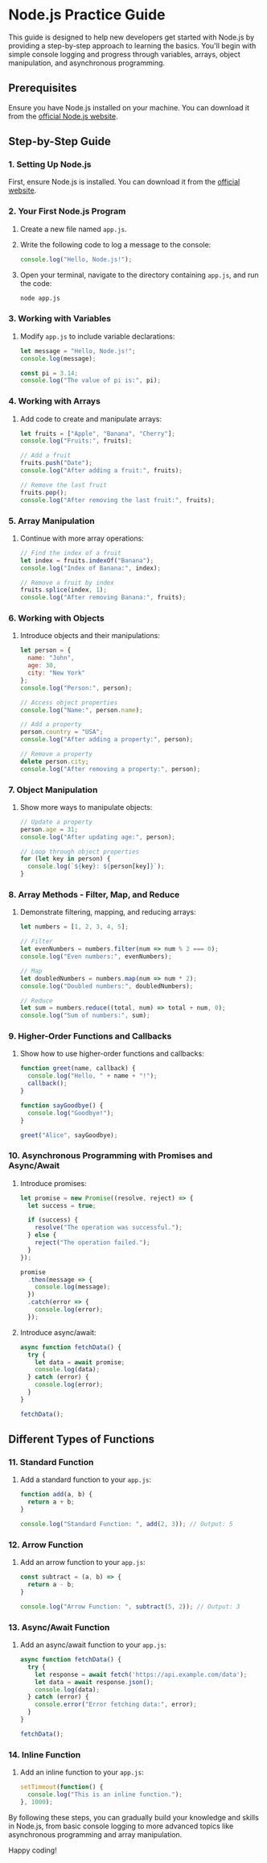 # Node.js Practice Guide

This guide is designed to help new developers get started with Node.js by providing a step-by-step approach to learning the basics. You'll begin with simple console logging and progress through variables, arrays, object manipulation, and asynchronous programming.

## Prerequisites

Ensure you have Node.js installed on your machine. You can download it from the [official Node.js website](https://nodejs.org/).

## Step-by-Step Guide

### 1. Setting Up Node.js

First, ensure Node.js is installed. You can download it from the [official website](https://nodejs.org/).

### 2. Your First Node.js Program

1. Create a new file named `app.js`.
2. Write the following code to log a message to the console:

    ```javascript
    console.log("Hello, Node.js!");
    ```
3. Open your terminal, navigate to the directory containing `app.js`, and run the code:

    ```bash
    node app.js
    ```

### 3. Working with Variables

1. Modify `app.js` to include variable declarations:

    ```javascript
    let message = "Hello, Node.js!";
    console.log(message);

    const pi = 3.14;
    console.log("The value of pi is:", pi);
    ```

### 4. Working with Arrays

1. Add code to create and manipulate arrays:

    ```javascript
    let fruits = ["Apple", "Banana", "Cherry"];
    console.log("Fruits:", fruits);

    // Add a fruit
    fruits.push("Date");
    console.log("After adding a fruit:", fruits);

    // Remove the last fruit
    fruits.pop();
    console.log("After removing the last fruit:", fruits);
    ```

### 5. Array Manipulation

1. Continue with more array operations:

    ```javascript
    // Find the index of a fruit
    let index = fruits.indexOf("Banana");
    console.log("Index of Banana:", index);

    // Remove a fruit by index
    fruits.splice(index, 1);
    console.log("After removing Banana:", fruits);
    ```

### 6. Working with Objects

1. Introduce objects and their manipulations:

    ```javascript
    let person = {
      name: "John",
      age: 30,
      city: "New York"
    };
    console.log("Person:", person);

    // Access object properties
    console.log("Name:", person.name);

    // Add a property
    person.country = "USA";
    console.log("After adding a property:", person);

    // Remove a property
    delete person.city;
    console.log("After removing a property:", person);
    ```

### 7. Object Manipulation

1. Show more ways to manipulate objects:

    ```javascript
    // Update a property
    person.age = 31;
    console.log("After updating age:", person);

    // Loop through object properties
    for (let key in person) {
      console.log(`${key}: ${person[key]}`);
    }
    ```

### 8. Array Methods - Filter, Map, and Reduce

1. Demonstrate filtering, mapping, and reducing arrays:

    ```javascript
    let numbers = [1, 2, 3, 4, 5];

    // Filter
    let evenNumbers = numbers.filter(num => num % 2 === 0);
    console.log("Even numbers:", evenNumbers);

    // Map
    let doubledNumbers = numbers.map(num => num * 2);
    console.log("Doubled numbers:", doubledNumbers);

    // Reduce
    let sum = numbers.reduce((total, num) => total + num, 0);
    console.log("Sum of numbers:", sum);
    ```

### 9. Higher-Order Functions and Callbacks

1. Show how to use higher-order functions and callbacks:

    ```javascript
    function greet(name, callback) {
      console.log("Hello, " + name + "!");
      callback();
    }

    function sayGoodbye() {
      console.log("Goodbye!");
    }

    greet("Alice", sayGoodbye);
    ```

### 10. Asynchronous Programming with Promises and Async/Await

1. Introduce promises:

    ```javascript
    let promise = new Promise((resolve, reject) => {
      let success = true;

      if (success) {
        resolve("The operation was successful.");
      } else {
        reject("The operation failed.");
      }
    });

    promise
      .then(message => {
        console.log(message);
      })
      .catch(error => {
        console.log(error);
      });
    ```

2. Introduce async/await:

    ```javascript
    async function fetchData() {
      try {
        let data = await promise;
        console.log(data);
      } catch (error) {
        console.log(error);
      }
    }

    fetchData();
    ```

## Different Types of Functions

### 11. Standard Function

1. Add a standard function to your `app.js`:

    ```javascript
    function add(a, b) {
      return a + b;
    }

    console.log("Standard Function: ", add(2, 3)); // Output: 5
    ```

### 12. Arrow Function

1. Add an arrow function to your `app.js`:

    ```javascript
    const subtract = (a, b) => {
      return a - b;
    }

    console.log("Arrow Function: ", subtract(5, 2)); // Output: 3
    ```

### 13. Async/Await Function

1. Add an async/await function to your `app.js`:

    ```javascript
    async function fetchData() {
      try {
        let response = await fetch('https://api.example.com/data');
        let data = await response.json();
        console.log(data);
      } catch (error) {
        console.error("Error fetching data:", error);
      }
    }

    fetchData();
    ```

### 14. Inline Function

1. Add an inline function to your `app.js`:

    ```javascript
    setTimeout(function() {
      console.log("This is an inline function.");
    }, 1000);
    ```

By following these steps, you can gradually build your knowledge and skills in Node.js, from basic console logging to more advanced topics like asynchronous programming and array manipulation.

Happy coding!
